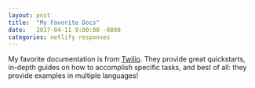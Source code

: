 ```yaml
---
layout: post
title:  "My Favorite Docs"
date:   2017-04-11 9:00:00 -0800
categories: netlify responses
---
```


My favorite documentation is from [Twilio][twilio-link]. They provide great quickstarts, in-depth guides on how to accomplish specific tasks, and best of all: they provide examples in multiple languages!




[twilio-link]: https://www.twilio.com/docs/
